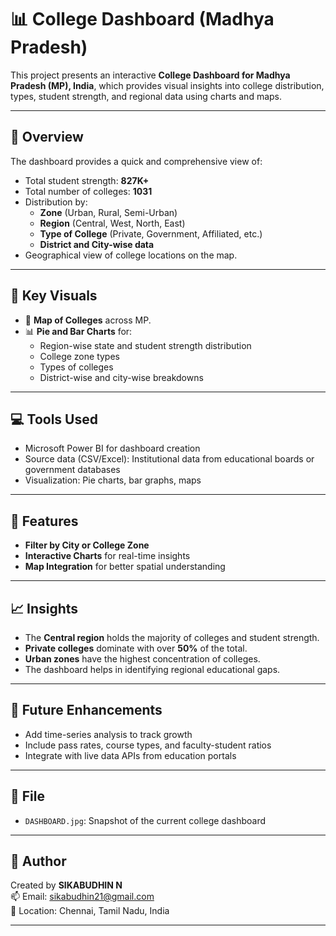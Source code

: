 # 📊 College Dashboard (Madhya Pradesh)

This project presents an interactive **College Dashboard for Madhya Pradesh (MP), India**, which provides visual insights into college distribution, types, student strength, and regional data using charts and maps.

---

## 📌 Overview

The dashboard provides a quick and comprehensive view of:
- Total student strength: **827K+**
- Total number of colleges: **1031**
- Distribution by:
  - **Zone** (Urban, Rural, Semi-Urban)
  - **Region** (Central, West, North, East)
  - **Type of College** (Private, Government, Affiliated, etc.)
  - **District and City-wise data**
- Geographical view of college locations on the map.

---

## 📍 Key Visuals

- 📍 **Map of Colleges** across MP.
- 📊 **Pie and Bar Charts** for:
  - Region-wise state and student strength distribution
  - College zone types
  - Types of colleges
  - District-wise and city-wise breakdowns

---

## 💻 Tools Used

- Microsoft Power BI for dashboard creation
- Source data (CSV/Excel): Institutional data from educational boards or government databases
- Visualization: Pie charts, bar graphs, maps

---

## 🧾 Features

- **Filter by City or College Zone**
- **Interactive Charts** for real-time insights
- **Map Integration** for better spatial understanding

---

## 📈 Insights

- The **Central region** holds the majority of colleges and student strength.
- **Private colleges** dominate with over **50%** of the total.
- **Urban zones** have the highest concentration of colleges.
- The dashboard helps in identifying regional educational gaps.

---

## 🧠 Future Enhancements

- Add time-series analysis to track growth
- Include pass rates, course types, and faculty-student ratios
- Integrate with live data APIs from education portals

---

## 📁 File

- `DASHBOARD.jpg`: Snapshot of the current college dashboard

---

## 🔗 Author

Created by **SIKABUDHIN N**  
📫 Email: sikabudhin21@gmail.com  
📍 Location: Chennai, Tamil Nadu, India

---

